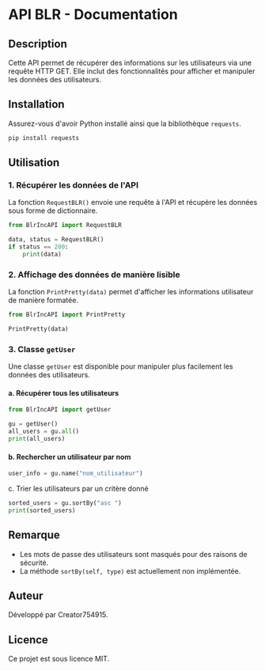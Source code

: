 # API BLR - Documentation

## Description
Cette API permet de récupérer des informations sur les utilisateurs via une requête HTTP GET. Elle inclut des fonctionnalités pour afficher et manipuler les données des utilisateurs.

## Installation
Assurez-vous d'avoir Python installé ainsi que la bibliothèque `requests`.

```sh
pip install requests
```

## Utilisation

### 1. Récupérer les données de l'API
La fonction `RequestBLR()` envoie une requête à l'API et récupère les données sous forme de dictionnaire.

```python
from BlrIncAPI import RequestBLR

data, status = RequestBLR()
if status == 200:
    print(data)
```

### 2. Affichage des données de manière lisible
La fonction `PrintPretty(data)` permet d'afficher les informations utilisateur de manière formatée.

```python
from BlrIncAPI import PrintPretty

PrintPretty(data)
```

### 3. Classe `getUser`
Une classe `getUser` est disponible pour manipuler plus facilement les données des utilisateurs.

#### a. Récupérer tous les utilisateurs
```python
from BlrIncAPI import getUser

gu = getUser()
all_users = gu.all()
print(all_users)
```

#### b. Rechercher un utilisateur par nom
```python
user_info = gu.name("nom_utilisateur")
```

c. Trier les utilisateurs par un critère donné
```py
sorted_users = gu.sortBy("asc ")
print(sorted_users)
```

## Remarque
- Les mots de passe des utilisateurs sont masqués pour des raisons de sécurité.
- La méthode `sortBy(self, type)` est actuellement non implémentée.

## Auteur
Développé par Creator754915.

## Licence
Ce projet est sous licence MIT.

